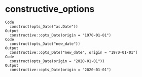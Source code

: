 # constructive_options

    Code
      construct(opts_Date("as.Date"))
    Output
      constructive::opts_Date(origin = "1970-01-01")
    Code
      construct(opts_Date("new_date"))
    Output
      constructive::opts_Date("new_date", origin = "1970-01-01")
    Code
      construct(opts_Date(origin = "2020-01-01"))
    Output
      constructive::opts_Date(origin = "2020-01-01")

